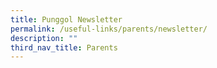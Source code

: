 ```yaml
---
title: Punggol Newsletter
permalink: /useful-links/parents/newsletter/
description: ""
third_nav_title: Parents
---
```


